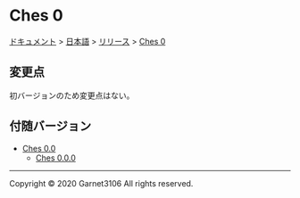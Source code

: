 # Ches 0

[ドキュメント](../../../index.md) > [日本語](../../index.md) > [リリース](../index.md) > [Ches 0](./index.md)

## 変更点

初バージョンのため変更点はない。

## 付随バージョン

- [Ches 0.0](./../ches0.0/index.md)
    - [Ches 0.0.0](./../ches0.0.0/index.md)

---

Copyright © 2020 Garnet3106 All rights reserved.

